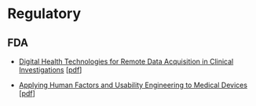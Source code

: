 # Regulatory

## FDA

* [Digital Health Technologies for Remote Data Acquisition in Clinical Investigations](https://www.fda.gov/regulatory-information/search-fda-guidance-documents/digital-health-technologies-remote-data-acquisition-clinical-investigations) [[pdf](https://www.fda.gov/media/155022/download)]

* [Applying Human Factors and Usability Engineering to Medical Devices](https://www.fda.gov/regulatory-information/search-fda-guidance-documents/applying-human-factors-and-usability-engineering-medical-devices) [[pdf](https://www.fda.gov/media/80481/download)]
